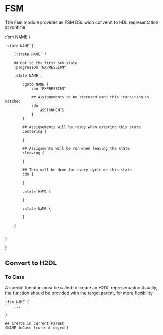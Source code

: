 # FSM

The Fsm module provides an FSM DSL wich converst to HDL representation at runtime


  :fsm NAME {

    :state NAME {

        (:state NAME) *

        ## Got to the first sub-state
        :progressOn "EXPRESSION"

        :state NAME {

            :goto NAME {
                :on "EXPRESSION"

                ## Assignements to be executed when this transition is matched
                :do {
                    ASSIGNMENTS
                }
            }

            ## Assignements will be ready when entering this state
            :entering {

            }

            ## Assignments will be run when leaving the state
            :leaving {

            }

            ## This will be done for every cycle on this state
            :do {

            }

            :state NAME {

            }

            :state NAME {

            }

        }


    }

  }


## Convert to H2DL

### To Case 

A special function must be called to create an H2DL representation
Usually, the function should be provided with the target parent, for more flexibility

    :fsm NAME {
        ...

    }

    ## Create in Current Parent
    $NAME toCase [current object]
